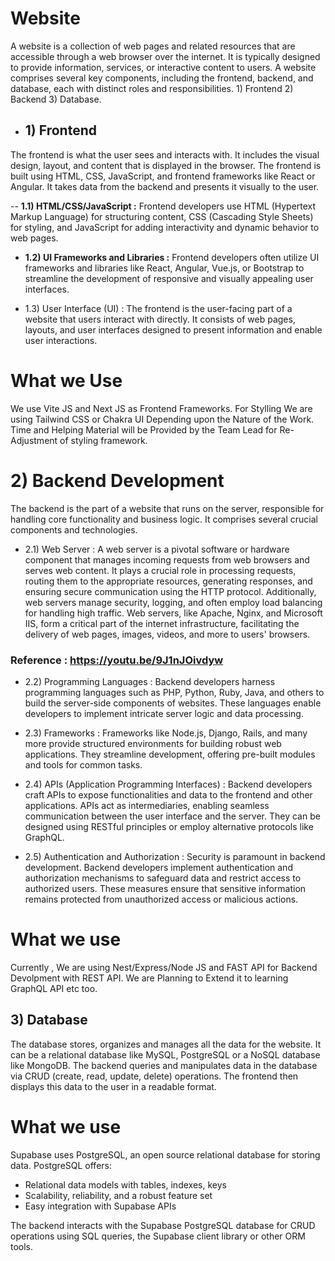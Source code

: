 # Website

A website is a collection of web pages and related resources that are accessible through a web browser over the internet. It is typically designed to provide information, services, or interactive content to users. A website comprises several key components, including the frontend, backend, and database, each with distinct roles and responsibilities. 1) Frontend 2) Backend 3) Database.

- ## 1) Frontend

The frontend is what the user sees and interacts with. It includes the visual design, layout, and content that is displayed in the browser. The frontend is built using HTML, CSS, JavaScript, and frontend frameworks like React or Angular. It takes data from the backend and presents it visually to the user.

-- **1.1) HTML/CSS/JavaScript :**
Frontend developers use HTML (Hypertext Markup Language) for structuring content, CSS (Cascading Style Sheets) for styling, and JavaScript for adding interactivity and dynamic behavior to web pages.

- **1.2) UI Frameworks and Libraries :** 
Frontend developers often utilize UI frameworks and libraries like React, Angular, Vue.js, or Bootstrap to streamline the development of responsive and visually appealing user interfaces.

- 1.3) User Interface (UI) : 
The frontend is the user-facing part of a website that users interact with directly. It consists of web pages, layouts, and user interfaces designed to present information and enable user interactions.

# What we Use

We use Vite JS and Next JS as Frontend Frameworks. For Stylling We are using Tailwind CSS or Chakra UI Depending upon the Nature of the Work. Time and Helping Material will be Provided by the Team Lead for Re-Adjustment of styling framework.


# 2) Backend Development
The backend is the part of a website that runs on the server, responsible for handling core functionality and business logic. It comprises several crucial components and technologies.

- 2.1) Web Server : 
A web server is a pivotal software or hardware component that manages incoming requests from web browsers and serves web content. It plays a crucial role in processing requests, routing them to the appropriate resources, generating responses, and ensuring secure communication using the HTTP protocol. Additionally, web servers manage security, logging, and often employ load balancing for handling high traffic. Web servers, like Apache, Nginx, and Microsoft IIS, form a critical part of the internet infrastructure, facilitating the delivery of web pages, images, videos, and more to users' browsers.

### Reference : https://youtu.be/9J1nJOivdyw

- 2.2) Programming Languages : 
Backend developers harness programming languages such as PHP, Python, Ruby, Java, and others to build the server-side components of websites. These languages enable developers to implement intricate server logic and data processing.

- 2.3) Frameworks : 
Frameworks like Node.js, Django, Rails, and many more provide structured environments for building robust web applications. They streamline development, offering pre-built modules and tools for common tasks.

- 2.4) APIs (Application Programming Interfaces) : 
Backend developers craft APIs to expose functionalities and data to the frontend and other applications. APIs act as intermediaries, enabling seamless communication between the user interface and the server. They can be designed using RESTful principles or employ alternative protocols like GraphQL.

- 2.5) Authentication and Authorization : 
Security is paramount in backend development. Backend developers implement authentication and authorization mechanisms to safeguard data and restrict access to authorized users. These measures ensure that sensitive information remains protected from unauthorized access or malicious actions.

# What we use

Currently , We are using Nest/Express/Node JS and FAST API for Backend Devolpment with REST API. We are Planning to Extend it to learning GraphQL API etc too.

## 3) Database
The database stores, organizes and manages all the data for the website. It can be a relational database like MySQL, PostgreSQL or a NoSQL database like MongoDB. The backend queries and manipulates data in the database via CRUD (create, read, update, delete) operations. The frontend then displays this data to the user in a readable format.

# What we use 

Supabase uses PostgreSQL, an open source relational database for storing data. PostgreSQL offers:

- Relational data models with tables, indexes, keys
- Scalability, reliability, and a robust feature set
- Easy integration with Supabase APIs

The backend interacts with the Supabase PostgreSQL database for CRUD operations using SQL queries, the Supabase client library or other ORM tools.
